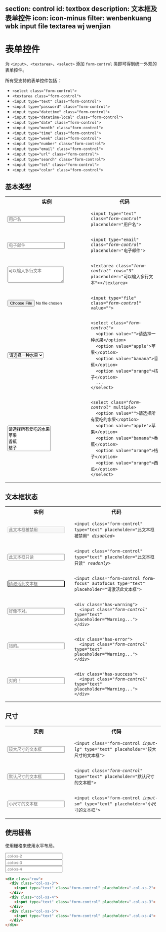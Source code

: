 ﻿section: control
id: textbox
description: 文本框及表单控件
icon: icon-minus
filter: wenbenkuang wbk input file textarea wj wenjian
---

# 表单控件

为 `<input>`、`<textarea>`、`<select>` 添加 `form-control` 类即可得到统一外观的表单控件。

所有受支持的表单控件包括：

 - `<select class="form-control">`
 - `<textarea class="form-control">`
 - `<input type="text" class="form-control">`
 - `<input type="password" class="form-control">`
 - `<input type="datetime" class="form-control">`
 - `<input type="datetime-local" class="form-control">`
 - `<input type="date" class="form-control">`
 - `<input type="month" class="form-control">`
 - `<input type="time" class="form-control">`
 - `<input type="week" class="form-control">`
 - `<input type="number" class="form-control">`
 - `<input type="email" class="form-control">`
 - `<input type="url" class="form-control">`
 - `<input type="search" class="form-control">`
 - `<input type="tel" class="form-control">`
 - `<input type="color" class="form-control">`

## 基本类型

<table class="table">
  <tbody>
    <tr>
      <th width="200px">实例</th>
      <th>代码</th>
    </tr>
    <tr>
      <td><input type="text" class="form-control" placeholder=
      "用户名"></td>
      <td><pre><code>&lt;input type=&quot;text&quot; class=&quot;<em>form-control</em>&quot; placeholder=&quot;用户名&quot;&gt;</code></pre></td>
    </tr>
    <tr>
      <td><input type="email" class="form-control" placeholder=
      "电子邮件"></td>
      <td>
        <pre><code>&lt;input type=&quot;email&quot; class=&quot;<em>form-control</em>&quot; placeholder=&quot;电子邮件&quot;&gt;</code></pre>
      </td>
    </tr>
    <tr>
      <td>
      <textarea class="form-control" rows="3" placeholder="可以输入多行文本"></textarea></td>
      <td>
        <pre><code>&lt;textarea class=&quot;<em>form-control</em>&quot; rows=&quot;3&quot; placeholder=&quot;可以输入多行文本&quot;&gt;&lt;/textarea&gt;</code></pre>
      </td>
    </tr>
    <tr>
      <td><input type="file" value="" class="form-control"></td>
      <td><pre><code>&lt;input type=&quot;file&quot; class=&quot;<em>form-control</em>&quot; value=&quot;&quot;&gt;</code></pre></td>
    </tr>
    <tr>
      <td>
        <select class="form-control">
          <option value="">请选择一种水果</option>
          <option value="apple">苹果</option>
          <option value="banana">香蕉</option>
          <option value="orange">桔子</option>
        </select>
      </td>
      <td><pre><code>&lt;select class=&quot;<em>form-control</em>&quot;&gt;
  &lt;option value=&quot;&quot;&gt;请选择一种水果&lt;/option&gt;
  &lt;option value=&quot;apple&quot;&gt;苹果&lt;/option&gt;
  &lt;option value=&quot;banana&quot;&gt;香蕉&lt;/option&gt;
  &lt;option value=&quot;orange&quot;&gt;桔子&lt;/option&gt;
  ...
&lt;/select&gt;</code></pre></td>
    </tr>
    <tr>
      <td>
        <select class="form-control" multiple>
          <option value="">请选择所有爱吃的水果</option>
          <option value="apple">苹果</option>
          <option value="banana">香蕉</option>
          <option value="orange">桔子</option>
          <option value="orange">西瓜</option>
        </select>
      </td>
      <td><pre><code>&lt;select class=&quot;<em>form-control</em>&quot; multiple&gt;
  &lt;option value=&quot;&quot;&gt;&#x8bf7;&#x9009;&#x62e9;&#x6240;&#x6709;&#x7231;&#x5403;&#x7684;&#x6c34;&#x679c;&lt;/option&gt;
  &lt;option value=&quot;apple&quot;&gt;&#x82f9;&#x679c;&lt;/option&gt;
  &lt;option value=&quot;banana&quot;&gt;&#x9999;&#x8549;&lt;/option&gt;
  &lt;option value=&quot;orange&quot;&gt;&#x6854;&#x5b50;&lt;/option&gt;
  &lt;option value=&quot;orange&quot;&gt;&#x897f;&#x74dc;&lt;/option&gt;
&lt;/select&gt;</code></pre></td>
    </tr>
  </tbody>
</table>

## 文本框状态

<table class="table">
  <tbody>
    <tr>
      <th width="200px">实例</th>
      <th>代码</th>
    </tr>
    <tr>
      <td><input class="form-control" type="text" placeholder=
      "此文本框被禁用" disabled>
      <br></td>
      <td><pre><code>&lt;input class=&quot;form-control&quot; type=&quot;text&quot; placeholder=&quot;此文本框被禁用&quot; <em>disabled</em>&gt;</code></pre></td>
    </tr>
    <tr>
      <td><input class="form-control" type="text" placeholder=
      "此文本框只读" readonly>
      <br></td>
      <td><pre><code>&lt;input class=&quot;form-control&quot; type=&quot;text&quot; placeholder=&quot;此文本框只读&quot; <em>readonly</em>&gt;</code></pre></td>
    </tr>
    <tr>
      <td><input class="form-control" autofocus type="text" placeholder="请激活此文本框">
      <br></td>
      <td><pre><code>&lt;input class=&quot;form-control form-focus&quot; autofocus type=&quot;text&quot; placeholder=&quot;请激活此文本框&quot;&gt;</code></pre></td>
    </tr>
    <tr>
      <td>
        <div class="has-warning">
          <input class="form-control" type="text" placeholder=
          "好像不对。">
        </div>
        <br>
      </td>
      <td>
        <pre><code>&lt;div class=&quot;has-warning&quot;&gt;
  &lt;input class=&quot;<em>form-control</em>&quot; type=&quot;text&quot; placeholder=&quot;Warning...&quot;&gt;
&lt;/div&gt;</code></pre>
      </td>
    </tr>
    <tr>
      <td>
        <div class="has-error">
          <input class="form-control" type="text" placeholder=
          "错的。">
        </div>
        <br>
      </td>
      <td>
        <pre><code>&lt;div class=&quot;has-error&quot;&gt;
  &lt;input class=&quot;<em>form-control</em>&quot; type=&quot;text&quot; placeholder=&quot;Warning...&quot;&gt;
&lt;/div&gt;</code></pre>
      </td>
    </tr>
    <tr>
      <td>
        <div class="has-success">
          <input class="form-control" type="text" placeholder=
          "对的！">
        </div>
        <br>
      </td>
      <td>
        <pre><code>&lt;div class=&quot;has-success&quot;&gt;
  &lt;input class=&quot;<em>form-control</em>&quot; type=&quot;text&quot; placeholder=&quot;Warning...&quot;&gt;
&lt;/div&gt;</code></pre>
      </td>
    </tr>
  </tbody>
</table>

## 尺寸

<table class="table">
  <tbody>
    <tr>
      <th width="200px">实例</th>
      <th>代码</th>
    </tr>
    <tr>
      <td><input class="form-control input-lg" type="text" placeholder="较大尺寸的文本框"></td>
      <td><pre><code>&lt;input class=&quot;form-control <em>input-lg</em>&quot; type=&quot;text&quot; placeholder=&quot;较大尺寸的文本框&quot;&gt;</code></pre></td>
    </tr>
    <tr>
      <td><input class="form-control" type="text" placeholder=
      "默认尺寸的文本框"></td>
      <td><pre><code>&lt;input class=&quot;<em>form-control</em>&quot; type=&quot;text&quot; placeholder=&quot;默认尺寸的文本框&quot;&gt;</code></pre></td>
    </tr>
    <tr>
      <td><input class="form-control input-sm" type="text" placeholder="小尺寸的文本框"></td>
      <td><pre><code>&lt;input class=&quot;form-control <em>input-sm</em>&quot; type=&quot;text&quot; placeholder=&quot;小尺寸的文本框&quot;&gt;</code></pre></td>
    </tr>
  </tbody>
</table>

## 使用栅格

使用栅格来使用水平布局。

<div class="example">
  <div class="row">
    <div class="col-xs-3">
      <input type="text" class="form-control" placeholder=".col-xs-2">
    </div>
    <div class="col-xs-4">
      <input type="text" class="form-control" placeholder=".col-xs-3">
    </div>
    <div class="col-xs-5">
      <input type="text" class="form-control" placeholder=".col-xs-4">
    </div>
  </div>
</div>

```html
<div class="row">
  <div class="col-xs-3">
    <input type="text" class="form-control" placeholder=".col-xs-2">
  </div>
  <div class="col-xs-4">
    <input type="text" class="form-control" placeholder=".col-xs-3">
  </div>
  <div class="col-xs-5">
    <input type="text" class="form-control" placeholder=".col-xs-4">
  </div>
</div>
```

<style>
#pageContent table td > pre {margin-bottom: 0}
</style>
